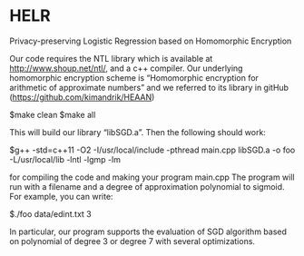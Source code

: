 # HELR
Privacy-preserving Logistic Regression based on Homomorphic Encryption

Our code requires the NTL library which is available at http://www.shoup.net/ntl/, and a c++ compiler. 
Our underlying homomorphic encryption scheme is “Homomorphic encryption for arithmetic of approximate numbers” 
and we referred to its library in gitHub (https://github.com/kimandrik/HEAAN)

  $make clean
  $make all

This will build our library “libSGD.a”. Then the following should work:

  $g++ -std=c++11 -O2 -I/usr/local/include -pthread main.cpp libSGD.a  -o foo -L/usr/local/lib -lntl -lgmp -lm

for compiling the code and making your program main.cpp
The program will run with a filename and a degree of approximation polynomial to sigmoid.
For example, you can write:

  $./foo data/edint.txt 3 

In particular, our program supports the evaluation of SGD algorithm based on polynomial of degree 3 or degree 7 with several optimizations.
